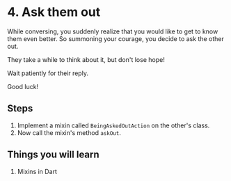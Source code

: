 # 4. Ask them out

While conversing, you suddenly realize that you would like to get to know them even better. So summoning your courage, you decide to ask the other out.

They take a while to think about it, but don't lose hope!

Wait patiently for their reply.

Good luck!

## Steps

1. Implement a mixin called `BeingAskedOutAction` on the other's class.
2. Now call the mixin's method `askOut`.

## Things you will learn

1. Mixins in Dart
